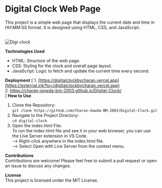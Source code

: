 # Digital Clock Web Page <br />
This project is a simple web page that displays the current date and time in HH:MM:SS format. It is designed using HTML, CSS, and JavaScript.<br />
<br />

  ![Digi-clock](https://github.com/user-attachments/assets/e7181ab5-e6fa-4d73-b221-1874d666661d)

**Technologies Used**<br />

* HTML: Structure of the web page.
* CSS: Styling for the clock and overall page layout.
* JavaScript: Logic to fetch and update the current time every second.
  
**Deployment** 
[
       1. [https://digitalclockbycharan.vercel.app](https://external.ink?to=/digitalclockbycharan.vercel.app) <br />
       2. https://charan-gowda-bm-2003.github.io/Digital-Clock/ <br />
]
**How to Use**

1. Clone the Repository: <br />
```git clone https://github.com/Charan-Gowda-BM-2003/Digital-Clock.git```
2. Navigate to the Project Directory: <br />
```cd digital-clock```
3. Open the index.html File: <br />
To run the index.html file and see it in your web browser, you can use the Live Server extension in VS Code. <br />
  --> Right-click anywhere in the index.html file. <br />
  --> Select Open with Live Server from the context menu.<br />

**Contributions** <br />
Contributions are welcome! Please feel free to submit a pull request or open an issue to discuss any changes.<br />

**License** <br />
This project is licensed under the MIT License.


